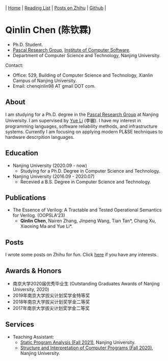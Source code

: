 | [Home](index.md) | [Reading List](reading-list.md) | [Posts on Zhihu](https://www.zhihu.com/people/QinlinChen/posts) | [Github](https://github.com/QinlinChen) |

# Qinlin Chen (陈钦霖)

- Ph.D. Student.
- [Pascal Research Group](https://pascal-group.bitbucket.io/), [Institute of Computer Software](https://cs.nju.edu.cn/ics/).
- Department of Computer Science and Technology, Nanjing University.

Contact:
- Office: 529, Building of Computer Science and Technology, Xianlin Campus of Nanjing University.
- Email: chenqinlin98 AT gmail DOT com.

## About

I am studying for a Ph.D. degree in the [Pascal Research Group](https://pascal-group.bitbucket.io/) at Nanjing University. I am supervised by [Yue Li](https://yuelee.bitbucket.io/) (李樾). I have my interest in programming languages, software reliability methods, and infrastructure systems. Currently I am focusing on applying modern PL&SE techniques to hardware descrpition languages.

## Education

- Nanjing University (2020.09 - now)
  - Studying for a Ph.D. Degree in Computer Science and Technology.
- Nanjing University (2016.09 - 2020.07)
  - Recevied a B.S. Degree in Computer Science and Technology.

## Publications

- The Essence of Verilog: A Tractable and Tested Operational Semantics for Verilog. (OOPSLA'23)
  - **Qinlin Chen**, Nairen Zhang, Jinpeng Wang, Tian Tan\*, Chang Xu, Xiaoxing Ma and Yue Li\*.

## Posts

I wrote some posts on Zhihu for fun. Click [here](https://www.zhihu.com/people/QinlinChen/posts) if you have any interests.

## Awards & Honors

- 南京大学2020届优秀毕业生 (Outstanding Graduates Awards of Nanjing University, 2020)
- 2019年南京大学拔尖计划奖学金特等奖
- 2018年南京大学拔尖计划奖学金二等奖
- 2017年南京大学拔尖计划奖学金二等奖

## Services

- Teaching Assistant:
  - [Static Program Analysis (Fall 2021)](https://pascal-group.bitbucket.io/teaching.html), Nanjing University.
  - [Structure and Interpretation of Computer Programs (Fall 2020)](https://nju-sicp.bitbucket.io/), Nanjing University.

